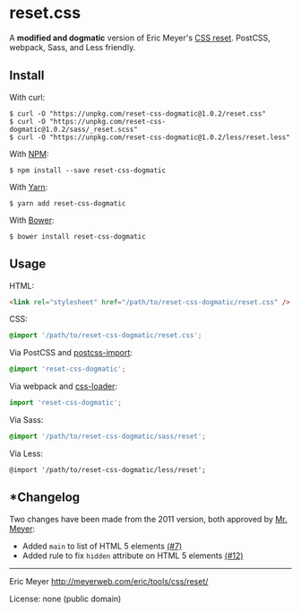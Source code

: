 # reset.css

A **modified and dogmatic** version of Eric Meyer's [CSS reset](https://meyerweb.com/eric/tools/css/reset/). PostCSS, webpack, Sass, and Less friendly.

## Install

With curl:

```command
$ curl -O "https://unpkg.com/reset-css-dogmatic@1.0.2/reset.css"
$ curl -O "https://unpkg.com/reset-css-dogmatic@1.0.2/sass/_reset.scss"
$ curl -O "https://unpkg.com/reset-css-dogmatic@1.0.2/less/reset.less"
```

With [NPM](http://npmjs.com):

```command
$ npm install --save reset-css-dogmatic
```

With [Yarn](https://yarnpkg.com):

```command
$ yarn add reset-css-dogmatic
```

With [Bower](http://bower.io):

```command
$ bower install reset-css-dogmatic
```

## Usage

HTML:

```html
<link rel="stylesheet" href="/path/to/reset-css-dogmatic/reset.css" />
```

CSS:

```css
@import '/path/to/reset-css-dogmatic/reset.css';
```

Via PostCSS and [postcss-import](https://github.com/postcss/postcss-import):

```css
@import 'reset-css-dogmatic';
```

Via webpack and [css-loader](https://github.com/webpack-contrib/css-loader):

```js
import 'reset-css-dogmatic';
```

Via Sass:

```scss
@import '/path/to/reset-css-dogmatic/sass/reset';
```

Via Less:

```less
@import '/path/to/reset-css-dogmatic/less/reset';
```

## \*Changelog

Two changes have been made from the 2011 version, both approved by [Mr. Meyer](https://github.com/meyerweb):

- Added `main` to list of HTML 5 elements [(#7)](https://github.com/shannonmoeller/reset-css/pull/7#issuecomment-233969617)
- Added rule to fix `hidden` attribute on HTML 5 elements [(#12)](https://github.com/shannonmoeller/reset-css/issues/12#issuecomment-372821712)

----

Eric Meyer http://meyerweb.com/eric/tools/css/reset/

License: none (public domain)
